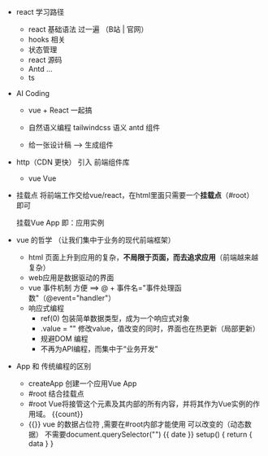 - react 学习路径
   - react 基础语法 过一遍 （B站 | 官网）
   - hooks 相关
   - 状态管理
   - react 源码
   - Antd ...
   - ts

- AI Coding
   - vue + React 一起搞
   - 自然语义编程
        tailwindcss 语义
        antd 组件

   - 给一张设计稿 --> 生成组件 

- http（CDN 更快） 引入 前端组件库
   - vue
        Vue


- 挂载点
    将前端工作交给vue/react，在html里面只需要一个**挂载点**（#root）即可

    挂载Vue App 即：应用实例

- vue 的哲学 （让我们集中于业务的现代前端框架）
   - html 页面上升到应用的复杂，**不局限于页面，而去追求应用**（前端越来越复杂）
   - web应用是数据驱动的界面 
   - vue 事件机制 方便 ==> @ + 事件名="事件处理函数"（@event="handler"）
   - 响应式编程
       - ref(0) 包装简单数据类型，成为一个响应式对象
       - .value = "" 修改value，值改变的同时，界面也在热更新（局部更新）
       - 规避DOM 编程
       - 不再为API编程，而集中于“业务开发”

- App 和 传统编程的区别
   - createApp 创建一个应用Vue App
   - #root 结合挂载点 
   - #root Vue将接管这个元素及其内部的所有内容，并将其作为Vue实例的作用域。
        {{count}}
   - {{}} vue 的数据占位符 ,需要在#root内部才能使用
        可以改变的（动态数据）
        不需要document.querySelector("")
        {{ date }}
        setup() {
            return {
                data
            }
        }